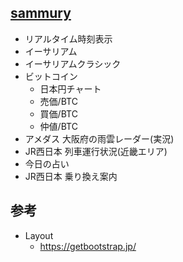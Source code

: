 ## [sammury](https://ogu-rep.github.io/summary/)

- リアルタイム時刻表示
- イーサリアム
- イーサリアムクラシック
- ビットコイン
  - 日本円チャート
  - 売価/BTC
  - 買価/BTC
  - 仲値/BTC
- アメダス 大阪府の雨雲レーダー(実況)
- JR西日本 列車運行状況(近畿エリア)
- 今日の占い
- JR西日本 乗り換え案内

## 参考
- Layout
  - https://getbootstrap.jp/
